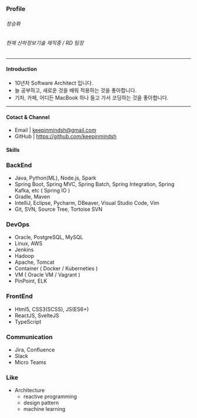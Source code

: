### Profile

###### 정승화 

###### 현재 산하정보기술 재직중 / RD 팀장

***

#### Introduction 

 - 10년차 Software Architect 입니다.
 - 늘 공부하고, 새로운 것을 배워 적용하는 것을 좋아합니다.
 - 기차, 카페, 어디든 MacBook 하나 들고 가서 코딩하는 것을 좋아합니다.


***

#### Cotact & Channel

 - Email | keepinmindsh@gmail.com
 - GitHub | https://github.com/keepinmindsh

#### Skills

### BackEnd

- Java, Python(ML), Node.js, Spark
- Spring Boot, Spring MVC, Spring Batch, Spring Integration, Spring Kafka, etc ( Spring IO ) 
- Gradle, Maven
- IntelliJ, Eclipse, Pycharm, DBeaver, Visual Studio Code, Vim
- Git, SVN, Source Tree, Tortoise SVN


### DevOps

 - Oracle, PostgreSQL, MySQL
 - Linux, AWS
 - Jenkins
 - Hadoop 
 - Apache, Tomcat 
 - Container ( Docker / Kuberneties ) 
 - VM ( Oracle VM / Vagrant )
 - PinPoint, ELK  


### FrontEnd
 
  - Html5, CSS3(SCSS), JS(ES6+)
  - ReactJS, SvelteJS
  - TypeScript


### Communication 

   - Jira, Confluence
   - Slack 
   - Micro Teams 


### Like

   - Architecture
     - reactive programming
     - design pattern
     - machine learning 
